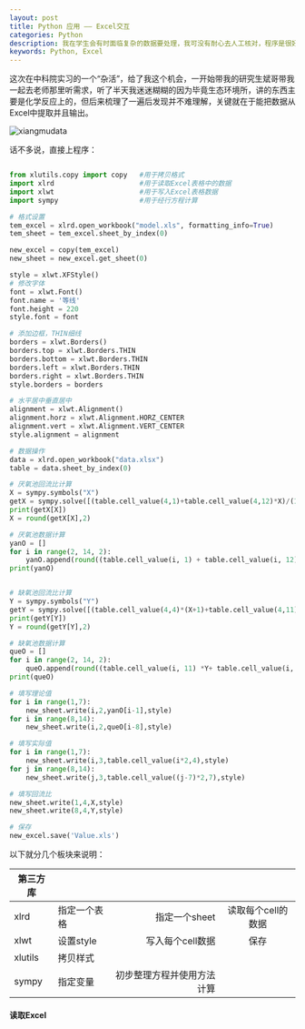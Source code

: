 ```yaml
---
layout: post
title: Python 应用 —— Excel交互
categories: Python
description: 我在学生会有时面临复杂的数据要处理，我可没有耐心去人工核对，程序是很好实现的，尤其是使用Python，比如上次用了十几行的代码就从三百多个人中找出没有签到的人，涉及到了Python的集合减法。但其中我是使用把人名数据复制粘贴到IDLE里，作为input让程序跑，output也是在交互环境中简单的输出人名，这时我就想，如果能把Excel中的数据直接读入就好了，输出也成规范化的Excel就更好了，这一直是在我心理想去学习和实践的一个操作。
keywords: Python, Excel
---
```


这次在中科院实习的一个“杂活”，给了我这个机会，一开始带我的研究生斌哥带我一起去老师那里听需求，听了半天我迷迷糊糊的因为毕竟生态环境所，讲的东西主要是化学反应上的，但后来梳理了一遍后发现并不难理解，关键就在于能把数据从Excel中提取并且输出。

![xiangmudata](/images/blog/xiangmudata.jpg)

话不多说，直接上程序：

```python

from xlutils.copy import copy	#用于拷贝格式
import xlrd						#用于读取Excel表格中的数据
import xlwt						#用于写入Excel表格数据
import sympy					#用于经行方程计算

# 格式设置
tem_excel = xlrd.open_workbook("model.xls", formatting_info=True)
tem_sheet = tem_excel.sheet_by_index(0)

new_excel = copy(tem_excel)
new_sheet = new_excel.get_sheet(0)

style = xlwt.XFStyle()
# 修改字体
font = xlwt.Font()
font.name = '等线'
font.height = 220
style.font = font

# 添加边框，THIN细线
borders = xlwt.Borders()
borders.top = xlwt.Borders.THIN
borders.bottom = xlwt.Borders.THIN
borders.left = xlwt.Borders.THIN
borders.right = xlwt.Borders.THIN
style.borders = borders

# 水平居中垂直居中
alignment = xlwt.Alignment()
alignment.horz = xlwt.Alignment.HORZ_CENTER
alignment.vert = xlwt.Alignment.VERT_CENTER
style.alignment = alignment

# 数据操作
data = xlrd.open_workbook("data.xlsx")
table = data.sheet_by_index(0)

# 厌氧池回流比计算
X = sympy.symbols("X")
getX = sympy.solve([(table.cell_value(4,1)+table.cell_value(4,12)*X)/(1+X) - table.cell_value(4,2)],[X])
print(getX[X])
X = round(getX[X],2)

# 厌氧池数据计算
yanO = []
for i in range(2, 14, 2):
    yanO.append(round((table.cell_value(i, 1) + table.cell_value(i, 12) * X) / (1 + X), 2))
print(yanO)


# 缺氧池回流比计算
Y = sympy.symbols("Y")
getY = sympy.solve([(table.cell_value(4,4)*(X+1)+table.cell_value(4,11)*Y)/(1+X+Y) - table.cell_value(4,6)],[Y])
print(getY[Y])
Y = round(getY[Y],2)

# 缺氧池数据计算
queO = []
for i in range(2, 14, 2):
    queO.append(round((table.cell_value(i, 11) *Y+ table.cell_value(i, 2) * (X+1)) / (1 + X + Y), 2))
print(queO)

# 填写理论值
for i in range(1,7):
    new_sheet.write(i,2,yanO[i-1],style)
for i in range(8,14):
    new_sheet.write(i,2,queO[i-8],style)

# 填写实际值
for i in range(1,7):
    new_sheet.write(i,3,table.cell_value(i*2,4),style)
for j in range(8,14):
    new_sheet.write(j,3,table.cell_value((j-7)*2,7),style)

# 填写回流比
new_sheet.write(1,4,X,style)
new_sheet.write(8,4,Y,style)

# 保存
new_excel.save('Value.xls')

```

以下就分几个板块来说明：

| 第三方库  |              |          		  			 |               			  |
| --------  | :--------    | ----------------: 			 | :------:   				  |
| xlrd    	| 指定一个表格 | 指定一个sheet    			 | 读取每个cell的数据         |
| xlwt   	| 设置style	   | 写入每个cell数据 			 | 保存     			      |
| xlutils   | 拷贝样式     |                  			 |                            |
| sympy     | 指定变量     | 初步整理方程并使用方法计算  |           				  |

#### 读取Excel

